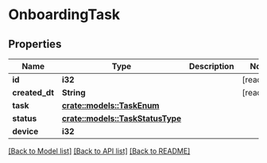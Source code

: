 # OnboardingTask

## Properties

Name | Type | Description | Notes
------------ | ------------- | ------------- | -------------
**id** | **i32** |  | [readonly]
**created_dt** | **String** |  | [readonly]
**task** | [**crate::models::TaskEnum**](TaskEnum.md) |  | 
**status** | [**crate::models::TaskStatusType**](TaskStatusType.md) |  | 
**device** | **i32** |  | 

[[Back to Model list]](../README.md#documentation-for-models) [[Back to API list]](../README.md#documentation-for-api-endpoints) [[Back to README]](../README.md)


